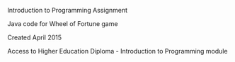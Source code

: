 Introduction to Programming Assignment

Java code for Wheel of Fortune game

Created April 2015

Access to Higher Education Diploma - Introduction to Programming module
